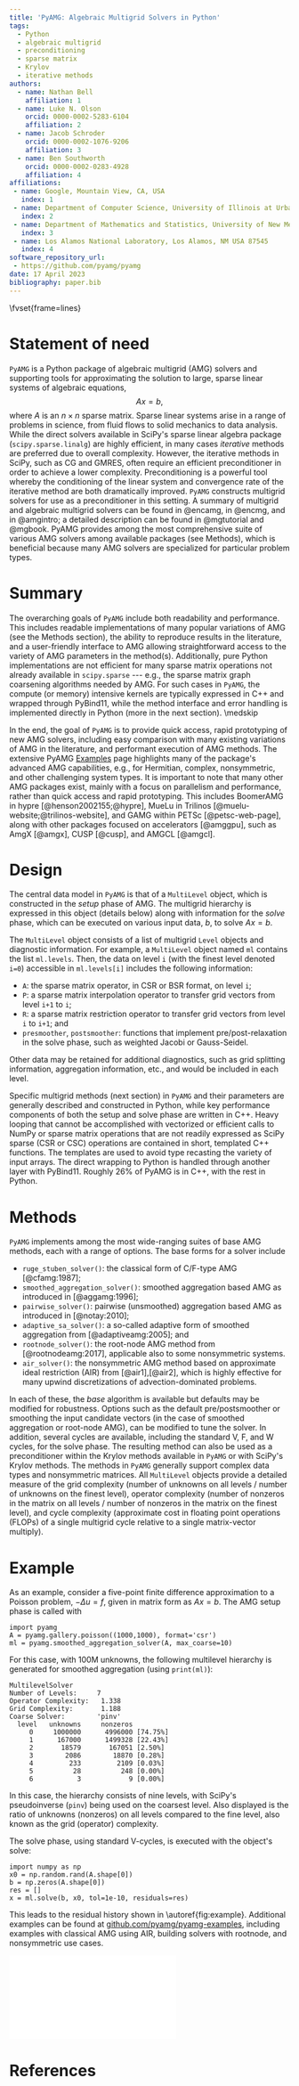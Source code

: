```yaml
---
title: 'PyAMG: Algebraic Multigrid Solvers in Python'
tags:
  - Python
  - algebraic multigrid
  - preconditioning
  - sparse matrix
  - Krylov
  - iterative methods
authors:
  - name: Nathan Bell
    affiliation: 1
  - name: Luke N. Olson
    orcid: 0000-0002-5283-6104
    affiliation: 2
  - name: Jacob Schroder
    orcid: 0000-0002-1076-9206
    affiliation: 3
  - name: Ben Southworth
    orcid: 0000-0002-0283-4928
    affiliation: 4
affiliations:
 - name: Google, Mountain View, CA, USA
   index: 1
 - name: Department of Computer Science, University of Illinois at Urbana-Champaign, Urbana, IL USA 61801
   index: 2
 - name: Department of Mathematics and Statistics, University of New Mexico, Albuquerque, NM USA 87131
   index: 3
 - name: Los Alamos National Laboratory, Los Alamos, NM USA 87545
   index: 4
software_repository_url:
 - https://github.com/pyamg/pyamg
date: 17 April 2023
bibliography: paper.bib
---
```

\fvset{frame=lines}

# Statement of need

`PyAMG` is a Python package of algebraic multigrid (AMG) solvers and supporting
tools for approximating the solution to large, sparse linear systems of
algebraic equations,
$$A x = b,$$
where $A$ is an $n\times n$ sparse matrix.
Sparse linear systems arise in a range of
problems in science, from fluid flows to solid mechanics to data analysis.
While the direct solvers available in SciPy's sparse linear algebra package
(`scipy.sparse.linalg`) are highly efficient, in many cases *iterative* methods
are preferred due to overall complexity.  However, the iterative methods in
SciPy, such as CG and GMRES, often require an efficient preconditioner in order
to achieve a lower complexity.  Preconditioning is a powerful tool whereby the 
conditioning of the linear system and convergence rate of the iterative method
are both dramatically improved.
`PyAMG` constructs multigrid solvers for use as a
preconditioner in this setting.  A summary of multigrid and algebraic multigrid
solvers can be found in @encamg, in @encmg, and in @amgintro; a detailed description can be found
in @mgtutorial and @mgbook. PyAMG provides among the most comprehensive suite of various AMG
solvers among available packages (see Methods), which is beneficial because many AMG
solvers are specialized for particular problem types.

# Summary

The overarching goals of `PyAMG` include both readability and performance.
This includes readable implementations of many popular variations of AMG (see the
Methods section), the ability to reproduce results in the literature, and a user-friendly
interface to AMG allowing straightforward access to the variety of AMG parameters
in the method(s). Additionally, pure Python implementations are not efficient for many sparse matrix
operations not already available in `scipy.sparse` --- e.g., the sparse matrix graph 
coarsening algorithms needed by AMG. For such cases in `PyAMG`, the compute (or
memory) intensive kernels are typically expressed in C++ and wrapped through PyBind11, while the method
interface and error handling is implemented directly in Python (more in the next section). 
\medskip

In the end, the goal of `PyAMG` is to provide quick access, rapid prototyping of new AMG solvers, including easy comparison with many existing variations of AMG in the literature,
and performant execution of AMG methods. The extensive PyAMG 
[Examples](https://github.com/pyamg/pyamg-examples) page highlights many of the package's
advanced AMG capabilities, e.g., for Hermitian, complex, nonsymmetric, and other challenging system types. 
It is important to note that many other AMG packages exist, mainly with a focus on parallelism and performance, rather than quick access and rapid prototyping.
This includes BoomerAMG in hypre [@henson2002155;@hypre], MueLu in Trilinos [@muelu-website;@trilinos-website], and GAMG within PETSc [@petsc-web-page], along with other packages focused on accelerators [@amggpu], such as AmgX [@amgx], CUSP [@cusp], and AMGCL [@amgcl].

# Design

The central data model in `PyAMG` is that of a `MultiLevel` object, which is
constructed in the *setup* phase of AMG.  The multigrid hierarchy is expressed
in this object (details below) along with information for the *solve* phase, which can be executed
on various input data, $b$, to solve $A x = b$.

The `MultiLevel` object consists of a list of multigrid `Level` objects and diagnostic
information.  For example, a `MultiLevel` object named `ml` contains the list
`ml.levels`.  Then, the data on level `i` (with the finest level denoted `i=0`)
accessible in `ml.levels[i]` includes the following information:

- `A`: the sparse matrix operator, in CSR or BSR format, on level `i`;
- `P`: a sparse matrix interpolation operator to transfer grid vectors from level `i+1` to `i`;
- `R`: a sparse matrix restriction operator to transfer grid vectors from level `i` to `i+1`; and
- `presmoother`, `postsmoother`: functions that implement pre/post-relaxation in the solve phase, such as weighted Jacobi or Gauss-Seidel.

Other data may be retained for additional diagnostics, such as grid
splitting information, aggregation information, etc., and would be included
in each level.

Specific multigrid methods (next section) in `PyAMG` and their parameters are generally described
and constructed in Python, while key performance components of both the setup and solve phase
are written in C++.  Heavy looping that cannot be accomplished with vectorized
or efficient calls to NumPy or sparse matrix operations that are not readily
expressed as SciPy sparse (CSR or CSC) operations are contained in short,
templated C++ functions.  The templates are used to avoid type recasting the variety
of input arrays. The direct wrapping to Python is handled through another layer
with PyBind11.  Roughly 26\% of PyAMG is in C++, with the rest in Python.

# Methods

`PyAMG` implements among the most wide-ranging suites of base AMG methods, each with a range of options.  The base forms
for a solver include

- `ruge_stuben_solver()`: the classical form of C/F-type AMG [@cfamg:1987];
- `smoothed_aggregation_solver()`: smoothed aggregation based AMG as introduced in [@aggamg:1996];
- `pairwise_solver()`: pairwise (unsmoothed) aggregation based AMG as introduced in [@notay:2010];
- `adaptive_sa_solver()`: a so-called adaptive form of smoothed aggregation from [@adaptiveamg:2005]; and
- `rootnode_solver()`: the root-node AMG method from [@rootnodeamg:2017], applicable also to some nonsymmetric systems.
- `air_solver()`: the nonsymmetric AMG method based on approximate ideal restriction (AIR) from [@air1],[@air2], which is highly effective for many upwind discretizations of advection-dominated problems.


In each of these, the *base* algorithm is available but defaults may be
modified for robustness.  Options such as the default pre/postsmoother or smoothing the
input candidate vectors (in the case of smoothed aggregation or root-node AMG), can be
modified to tune the solver.  In addition, several cycles are available,
including the standard V, F, and W cycles, for the solve phase.  The resulting
method can also be used as a preconditioner within the Krylov
methods available in `PyAMG` or with SciPy's Krylov methods.  The methods in
`PyAMG` generally support complex data types and nonsymmetric matrices. 
All `MultiLevel` objects provide a detailed measure of the grid complexity
(number of unknowns on all levels / number of unknowns on the finest level),
operator complexity (number of nonzeros in the matrix on all levels /
number of nonzeros in the matrix on the finest level), and cycle complexity 
(approximate cost in floating point operations (FLOPs) of a single
multigrid cycle relative to a single matrix-vector multiply). 

# Example

As an example, consider a five-point finite difference approximation to a
Poisson problem, $-\Delta u = f$, given in matrix form as $A x = b$.  The
AMG setup phase is called with
```{.python .numberLines}
import pyamg
A = pyamg.gallery.poisson((1000,1000), format='csr')
ml = pyamg.smoothed_aggregation_solver(A, max_coarse=10)
```
For this case, with 100M unknowns, the following multilevel hierarchy
is generated for smoothed aggregation (using `print(ml)`):
```
MultilevelSolver
Number of Levels:     7
Operator Complexity:   1.338
Grid Complexity:       1.188
Coarse Solver:        'pinv'
  level   unknowns     nonzeros
     0     1000000      4996000 [74.75%]
     1      167000      1499328 [22.43%]
     2       18579       167051 [2.50%]
     3        2086        18870 [0.28%]
     4         233         2109 [0.03%]
     5          28          248 [0.00%]
     6           3            9 [0.00%]
```
In this case, the hierarchy consists of nine levels, with SciPy's pseudoinverse (`pinv`)
being used on the coarsest level. Also displayed is the ratio of unknowns (nonzeros) on all levels
compared to the fine level, also known as the grid (operator) complexity.

The solve phase, using standard V-cycles, is executed with the object's solve:
```{.python .numberLines}
import numpy as np
x0 = np.random.rand(A.shape[0])
b = np.zeros(A.shape[0])
res = []
x = ml.solve(b, x0, tol=1e-10, residuals=res)
```
This leads to the residual history shown in \autoref{fig:example}.
Additional examples can be found at
[github.com/pyamg/pyamg-examples](https://github.com/pyamg/pyamg-examples),
including examples with classical AMG using AIR, building solvers with rootnode, and nonsymmetric use cases.

![Algebraic multigrid convergence (relative residual).\label{fig:example}](example.pdf)

# References
